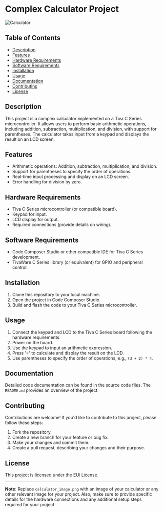 # Complex Calculator Project

![Calculator](https://github.com/MuhammedAlshafie11/Complex_Calculator/blob/main/Cal1.jpg)

## Table of Contents
- [Description](#description)
- [Features](#features)
- [Hardware Requirements](#hardware-requirements)
- [Software Requirements](#software-requirements)
- [Installation](#installation)
- [Usage](#usage)
- [Documentation](#documentation)
- [Contributing](#contributing)
- [License](#license)

## Description
This project is a complex calculator implemented on a Tiva C Series microcontroller. It allows users to perform basic arithmetic operations, including addition, subtraction, multiplication, and division, with support for parentheses. The calculator takes input from a keypad and displays the result on an LCD screen.

## Features
- Arithmetic operations: Addition, subtraction, multiplication, and division.
- Support for parentheses to specify the order of operations.
- Real-time input processing and display on an LCD screen.
- Error handling for division by zero.

## Hardware Requirements
- Tiva C Series microcontroller (or compatible board).
- Keypad for input.
- LCD display for output.
- Required connections (provide details on wiring).

## Software Requirements
- Code Composer Studio or other compatible IDE for Tiva C Series development.
- TivaWare C Series library (or equivalent) for GPIO and peripheral control.

## Installation
1. Clone this repository to your local machine.
2. Open the project in Code Composer Studio.
3. Build and flash the code to your Tiva C Series microcontroller.

## Usage
1. Connect the keypad and LCD to the Tiva C Series board following the hardware requirements.
2. Power on the board.
3. Use the keypad to input an arithmetic expression.
4. Press '=' to calculate and display the result on the LCD.
5. Use parentheses to specify the order of operations, e.g., `(3 + 2) * 4`.

## Documentation
Detailed code documentation can be found in the source code files. The `README.md` provides an overview of the project.

## Contributing
Contributions are welcome! If you'd like to contribute to this project, please follow these steps:
1. Fork the repository.
2. Create a new branch for your feature or bug fix.
3. Make your changes and commit them.
4. Create a pull request, describing your changes and their purpose.

## License
This project is licensed under the [EUI License](LICENSE).

---

**Note:** Replace `calculator_image.png` with an image of your calculator or any other relevant image for your project. Also, make sure to provide specific details for the hardware connections and any additional setup steps required for your project.


